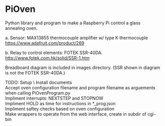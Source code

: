 # PiOven

Python library and program to make a Raspberry Pi control a glass annealing oven.

a.	Sensor: MAX13855 thermocouple amplifier w/ type K thermocouple
https://www.adafruit.com/product/269 

b.	Relay to control elements: FOTEK SSR-40DA.
http://www.fotek.com.hk/solid/SSR-1.htm 

Breadboard diagram is included in images directory. (SSR shown in diagram is not the FOTEK SSR-40DA.)

TODO:
Setup \\ Install documents  
Accept oven configuration filename and program filename as arguements when calling PiOvenProgram.py  
Impliment interrupts: NEXTSTEP and STOPNOW  
Impliment HOLD as time for instructions in \*\_prog.json  
Impliment saftey checks based on oven configuration  
Make wrappers to operate from the web interface, create in subdir of cgi-bin  
